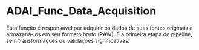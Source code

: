 # ADAI_Func_Data_Acquisition
Esta função é responsável por adquirir os dados de suas fontes originais e armazená-los em seu formato bruto (RAW). É a primeira etapa do pipeline, sem transformações ou validações significativas.
